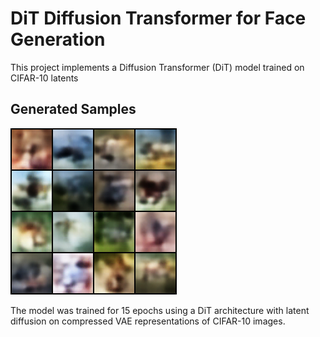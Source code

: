 # DiT Diffusion Transformer for Face Generation

This project implements a Diffusion Transformer (DiT) model trained on CIFAR-10 latents

## Generated Samples

![Generated](generated_samples.png)

The model was trained for 15 epochs using a DiT architecture with latent diffusion on compressed VAE representations of CIFAR-10 images.
